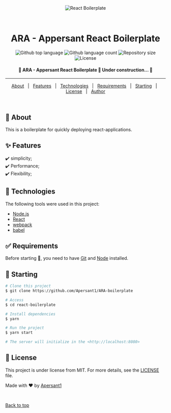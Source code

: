 <div align="center" id="top"> 
  <img src="./.github/app.gif" alt="React Boilerplate" />

&#xa0;

  <!-- <a href="https://reactboilerplate.netlify.app">Demo</a> -->
</div>

<h1 align="center">ARA - Appersant React Boilerplate</h1>

<p align="center">
  <img alt="Github top language" src="https://img.shields.io/github/languages/top/Apersant1/ARA-boilerplate?color=56BEB8">

  <img alt="Github language count" src="https://img.shields.io/github/languages/count/Apersant1/ARA-boilerplate?color=56BEB8">

  <img alt="Repository size" src="https://img.shields.io/github/repo-size/Apersant1/ARA-boilerplate?color=56BEB8">

  <img alt="License" src="https://img.shields.io/github/license/Apersant1/ARA-boilerplate?color=56BEB8">

  <!-- <img alt="Github issues" src="https://img.shields.io/github/issues/Apersant1/ARA-boilerplate?color=56BEB8" /> -->

  <!-- <img alt="Github forks" src="https://img.shields.io/github/forks/Apersant1/ARA-boilerplate?color=56BEB8" /> -->

  <!-- <img alt="Github stars" src="https://img.shields.io/github/stars/Apersant1/ARA-boilerplate?color=56BEB8" /> -->
</p>

<!-- Status -->

<h4 align="center">
	🚧  ARA - Appersant React Boilerplate 🚀 Under construction...  🚧
</h4>

<hr>

<p align="center">
  <a href="#dart-about">About</a> &#xa0; | &#xa0; 
  <a href="#sparkles-features">Features</a> &#xa0; | &#xa0;
  <a href="#rocket-technologies">Technologies</a> &#xa0; | &#xa0;
  <a href="#white_check_mark-requirements">Requirements</a> &#xa0; | &#xa0;
  <a href="#checkered_flag-starting">Starting</a> &#xa0; | &#xa0;
  <a href="#memo-license">License</a> &#xa0; | &#xa0;
  <a href="https://github.com/Apersant1" target="_blank">Author</a>
</p>

<br>

## :dart: About

This is a boilerplate for quickly deploying react-applications.

## :sparkles: Features

:heavy_check_mark: simplicity;\
:heavy_check_mark: Performance;\
:heavy_check_mark: Flexibility;

## :rocket: Technologies

The following tools were used in this project:

- [Node.js](https://nodejs.org/en/)
- [React](https://pt-br.reactjs.org/)
- [webpack](https://webpack.js.org/)
- [babel](https://babeljs.io/)

## :white_check_mark: Requirements

Before starting :checkered_flag:, you need to have [Git](https://git-scm.com) and [Node](https://nodejs.org/en/) installed.

## :checkered_flag: Starting

```bash
# Clone this project
$ git clone https://github.com/Apersant1/ARA-boilerplate

# Access
$ cd react-boilerplate

# Install dependencies
$ yarn

# Run the project
$ yarn start

# The server will initialize in the <http://localhost:8080>
```

## :memo: License

This project is under license from MIT. For more details, see the [LICENSE](LICENSE.md) file.

Made with :heart: by <a href="https://github.com/Apersant1" target="_blank">Apersant1</a>

&#xa0;

<a href="#top">Back to top</a>
